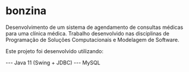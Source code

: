 # bonzina

Desenvolvimento de um sistema de agendamento de consultas médicas para uma clínica médica. 
Trabalho desenvolvido nas disciplinas de Programação de Soluções Computacionais e Modelagem de Software.

Este projeto foi desenvolvido utilizando:

--- Java 11 (Swing + JDBC)
--- MySQL
